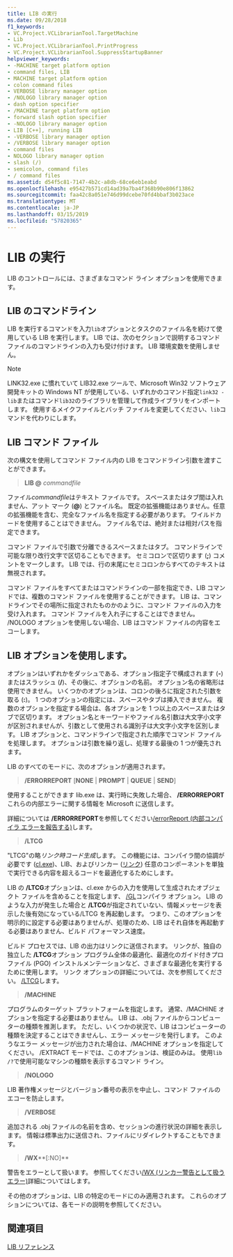 ```yaml
---
title: LIB の実行
ms.date: 09/28/2018
f1_keywords:
- VC.Project.VCLibrarianTool.TargetMachine
- Lib
- VC.Project.VCLibrarianTool.PrintProgress
- VC.Project.VCLibrarianTool.SuppressStartupBanner
helpviewer_keywords:
- -MACHINE target platform option
- command files, LIB
- MACHINE target platform option
- colon command files
- VERBOSE library manager option
- /NOLOGO library manager option
- dash option specifier
- /MACHINE target platform option
- forward slash option specifier
- -NOLOGO library manager option
- LIB [C++], running LIB
- -VERBOSE library manager option
- /VERBOSE library manager option
- command files
- NOLOGO library manager option
- slash (/)
- semicolon, command files
- / command files
ms.assetid: d54f5c81-7147-4b2c-a8db-68ce6eb1eabd
ms.openlocfilehash: e95427b571cd14ad39a7ba4f368b90e806f13862
ms.sourcegitcommit: faa42c8a051e746d99dcebe70fd4bbaf3b023ace
ms.translationtype: MT
ms.contentlocale: ja-JP
ms.lasthandoff: 03/15/2019
ms.locfileid: "57820365"
---
```

# <a name="running-lib"></a>LIB の実行

LIB のコントロールには、さまざまなコマンド ライン オプションを使用できます。

## <a name="lib-command-line"></a>LIB のコマンドライン

LIB を実行するコマンドを入力`lib`オプションとタスクのファイル名を続けて使用している LIB を実行します。 LIB では、次のセクションで説明するコマンド ファイルのコマンドラインの入力も受け付けます。 LIB 環境変数を使用しません。

> [!NOTE]
> LINK32.exe に慣れていて LIB32.exe ツールで、Microsoft Win32 ソフトウェア開発キットの Windows NT が使用している、いずれかのコマンド指定`link32 -lib`またはコマンド`lib32`のライブラリを管理して作成ライブラリをインポートします。 使用するメイクファイルとバッチ ファイルを変更してください、`lib`コマンドを代わりにします。

## <a name="lib-command-files"></a>LIB コマンド ファイル

次の構文を使用してコマンド ファイル内の LIB をコマンドライン引数を渡すことができます。

> **LIB \@**  <em>commandfile</em>

ファイル*commandfile*はテキスト ファイルです。 スペースまたはタブ間は入れません、アット マーク (**\@**) とファイル名。 既定の拡張機能はありません。任意の拡張機能を含む、完全なファイル名を指定する必要があります。 ワイルドカードを使用することはできません。 ファイル名では、絶対または相対パスを指定できます。

コマンド ファイルで引数で分離できるスペースまたはタブ。 コマンドラインで可能な限り改行文字で区切ることもできます。 セミコロンで区切ります (**;**) コメントをマークします。 LIB では、行の末尾にセミコロンからすべてのテキストは無視されます。

コマンド ファイルをすべてまたはコマンドラインの一部を指定でき、LIB コマンドでは、複数のコマンド ファイルを使用することができます。 LIB は、コマンドラインでその場所に指定されたものかのように、コマンド ファイルの入力を受け入れます。 コマンド ファイルを入れ子にすることはできません。 /NOLOGO オプションを使用しない場合、LIB はコマンド ファイルの内容をエコーします。

## <a name="using-lib-options"></a>LIB オプションを使用します。

オプションはいずれかをダッシュである、オプション指定子で構成されます (**-**) またはスラッシュ (**/**)、その後に、オプションの名前。 オプション名の省略形は使用できません。 いくつかのオプションは、コロンの後ろに指定された引数を取る (**:**)。 1 つのオプションの指定には、スペースやタブは挿入できません。 複数のオプションを指定する場合は、各オプションを 1 つ以上のスペースまたはタブで区切ります。 オプション名とキーワードやファイル名引数は大文字小文字が区別されませんが、引数として使用される識別子は大文字小文字を区別します。 LIB オプションと、コマンドラインで指定された順序でコマンド ファイルを処理します。 オプションは引数を繰り返し、処理する最後の 1 つが優先されます。

LIB のすべてのモードに、次のオプションが適用されます。

> **/ERRORREPORT** [**NONE** &#124; **PROMPT** &#124; **QUEUE** &#124; **SEND**]

使用することができます lib.exe は、実行時に失敗した場合、 **/ERRORREPORT**これらの内部エラーに関する情報を Microsoft に送信します。

詳細については **/ERRORREPORT**を参照してください[/errorReport (内部コンパイラ エラーを報告する)](errorreport-report-internal-compiler-errors.md)します。

> **/LTCG**

"LTCG"の略*リンク時コード生成*します。 この機能には、コンパイラ間の協調が必要です ([cl.exe](compiler-options.md))、LIB、およびリンカー ([リンク](linker-options.md)) 任意のコンポーネントを単独で実行できる内容を超えるコードを最適化するためにします。

LIB の **/LTCG**オプションは、cl.exe からの入力を使用して生成されたオブジェクト ファイルを含めることを指定します、 [/GL](gl-whole-program-optimization.md)コンパイラ オプション。 LIB のような入力が発生した場合と **/LTCG**が指定されていない、情報メッセージを表示した後有効になっている/LTCG を再起動します。 つまり、このオプションを明示的に設定する必要はありませんが、処理のため、LIB はそれ自体を再起動する必要はありません、ビルド パフォーマンス速度。

ビルド プロセスでは、LIB の出力はリンクに送信されます。 リンクが、独自の独立した **/LTCG**オプション プログラム全体の最適化、最適化のガイド付きプロファイル (PGO) インストルメンテーションなど、さまざまな最適化を実行するために使用します。 リンク オプションの詳細については、次を参照してください。 [/LTCG](ltcg-link-time-code-generation.md)します。

> **/MACHINE**

プログラムのターゲット プラットフォームを指定します。 通常、/MACHINE オプションを指定する必要はありません。 LIB は、.obj ファイルからコンピューターの種類を推測します。 ただし、いくつかの状況で、LIB はコンピューターの種類を決定することはできませんし、エラー メッセージを発行します。 このようなエラー メッセージが出力された場合は、/MACHINE オプションを指定してください。 /EXTRACT モードでは、このオプションは、検証のみは。 使用`lib /?`で使用可能なマシンの種類を表示するコマンド ライン。

> **/NOLOGO**

LIB 著作権メッセージとバージョン番号の表示を中止し、コマンド ファイルのエコーを防止します。

> **/VERBOSE**

追加される .obj ファイルの名前を含め、セッションの進行状況の詳細を表示します。 情報は標準出力に送信され、ファイルにリダイレクトすることもできます。

> **/WX****[:NO]**

警告をエラーとして扱います。 参照してください[/WX (リンカー警告として扱うエラー)](wx-treat-linker-warnings-as-errors.md)詳細についてはします。

その他のオプションは、LIB の特定のモードにのみ適用されます。 これらのオプションについては、各モードの説明を参照してください。

## <a name="see-also"></a>関連項目

[LIB リファレンス](lib-reference.md)
